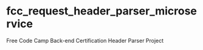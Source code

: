 # fcc_request_header_parser_microservice
Free Code Camp Back-end Certification Header Parser Project
